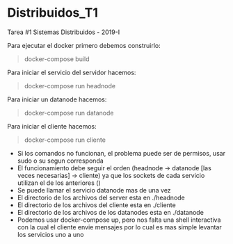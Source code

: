 # Distribuidos_T1
Tarea #1 Sistemas Distribuidos - 2019-I

Para ejecutar el docker primero debemos construirlo:

> docker-compose build

Para iniciar el servicio del servidor hacemos:

> docker-compose run headnode

Para iniciar un datanode hacemos:

> docker-compose run datanode

Para iniciar el cliente hacemos:

> docker-compose run cliente

- Si los comandos no funcionan, el problema puede ser de permisos, usar sudo o su segun corresponda
- El funcionamiento debe seguir el orden (headnode -> datanode [las veces necesarias] -> cliente) ya que los sockets de cada servicio utilizan el de los anteriores ()
- Se puede llamar el servicio datanode mas de una vez
- El directorio de los archivos del server esta en ./headnode
- El directorio de los archivos del cliente esta en ./cliente
- El directorio de los archivos de los datanodes esta en ./datanode
- Podemos usar docker-compose up, pero nos falta una shell interactiva con la cual el cliente envie mensajes por lo cual es mas simple levantar los servicios uno a uno
